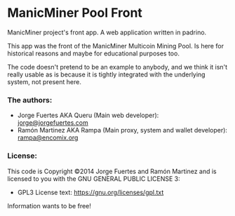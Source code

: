 ManicMiner Pool Front
=====================

ManicMiner project's front app.
A web application written in padrino.

This app was the front of the ManicMiner Multicoin Mining Pool. Is here for historical reasons and maybe for educational
purposes too.

The code doesn't pretend to be an example to anybody, and we think it isn't really usable as is because it is tightly
integrated with the underlying system, not present here.

### The authors:

- Jorge Fuertes AKA Queru (Main web developer): jorge@jorgefuertes.com
- Ramón Martinez AKA Rampa (Main proxy, system and wallet developer): rampa@encomix.org

### License:

This code is Copyright ©2014 Jorge Fuertes and Ramón Martinez and is licensed to you with the
GNU GENERAL PUBLIC LICENSE 3:

 - GPL3 License text: https://gnu.org/licenses/gpl.txt

Information wants to be free!
